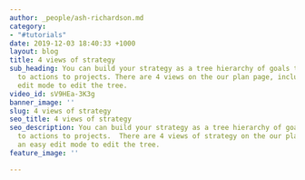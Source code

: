 ```yaml
---
author: _people/ash-richardson.md
category:
- "#tutorials"
date: 2019-12-03 18:40:33 +1000
layout: blog
title: 4 views of strategy
sub_heading: You can build your strategy as a tree hierarchy of goals to objectives
  to actions to projects. There are 4 views on the our plan page, including an easy
  edit mode to edit the tree.
video_id: sV9HEa-3K3g
banner_image: ''
slug: 4 views of strategy
seo_title: 4 views of strategy
seo_description: You can build your strategy as a tree hierarchy of goals to objectives
  to actions to projects.  There are 4 views of strategy on the our plan page, including
  an easy edit mode to edit the tree.
feature_image: ''

---
```

